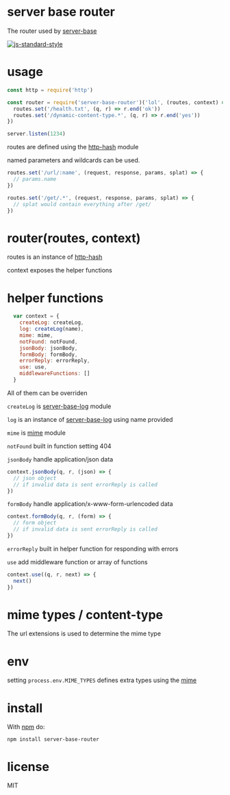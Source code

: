 # server base router

The router used by [server-base](https://npm.im/server-base)

[![js-standard-style](https://cdn.rawgit.com/feross/standard/master/badge.svg)](https://github.com/feross/standard)

# usage

```javascript
const http = require('http')

const router = require('server-base-router')('lol', (routes, context) => {
  routes.set('/health.txt', (q, r) => r.end('ok'))
  routes.set('/dynamic-content-type.*', (q, r) => r.end('yes'))
})

server.listen(1234)
```

routes are defined using the [http-hash](https://npm.im/http-hash) module

named parameters and wildcards can be used.

```javascript
routes.set('/url/:name', (request, response, params, splat) => {
  // params.name
})

routes.set('/get/.*', (request, response, params, splat) => {
  // splat would contain everything after /get/
})
```

# router(routes, context)

routes is an instance of [http-hash](https://npm.im/http-hash)

context exposes the helper functions

# helper functions

```javascript
  var context = {
    createLog: createLog,
    log: createLog(name),
    mime: mime,
    notFound: notFound,
    jsonBody: jsonBody,
    formBody: formBody,
    errorReply: errorReply,
    use: use,
    middlewareFunctions: []
  }
```

All of them can be overriden

`createLog` is [server-base-log](https://npm.im/server-base-log) module

`log` is an instance of [server-base-log](https://npm.im/server-base-log) using name provided

`mime` is [mime](https://npm.im/mime) module

`notFound` built in function setting 404

`jsonBody` handle application/json data
```javascript
context.jsonBody(q, r, (json) => {
  // json object
  // if invalid data is sent errorReply is called
})
```

`formBody` handle application/x-www-form-urlencoded data
```javascript
context.formBody(q, r, (form) => {
  // form object
  // if invalid data is sent errorReply is called
})
```

`errorReply` built in helper function for responding with errors

`use` add middleware function or array of functions
```javascript
context.use((q, r, next) => {
  next()
})
```


# mime types / content-type

The url extensions is used to determine the mime type

# env

setting `process.env.MIME_TYPES` defines extra types using the [mime](https://npm.im/mime)

# install

With [npm](https://npmjs.org) do:

```
npm install server-base-router
```

# license

MIT
